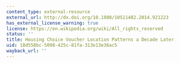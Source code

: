 ```yaml
---
content_type: external-resource
external_url: http://dx.doi.org/10.1080/10511482.2014.921223
has_external_license_warning: true
license: https://en.wikipedia.org/wiki/All_rights_reserved
status: ''
title: Housing Choice Voucher Location Patterns a Decade Later
uid: 18d558bc-5098-425c-81fa-313e13e36ac5
wayback_url: ''
---
```

